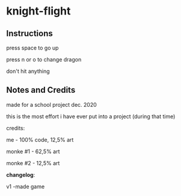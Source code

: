 # knight-flight

## Instructions

press space to go up

press n or o to change dragon

don't hit anything


## Notes and Credits

made for a school project dec. 2020

this is the most effort i have ever put into a project (during that time)


credits:

me - 100% code,  12,5% art

monke #1 - 62,5% art

monke #2 - 12,5% art


**changelog**:

v1
-made game